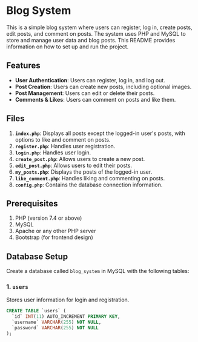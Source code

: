 # Blog System

This is a simple blog system where users can register, log in, create posts, edit posts, and comment on posts. The system uses PHP and MySQL to store and manage user data and blog posts. This README provides information on how to set up and run the project.

## Features

- **User Authentication**: Users can register, log in, and log out.
- **Post Creation**: Users can create new posts, including optional images.
- **Post Management**: Users can edit or delete their posts.
- **Comments & Likes**: Users can comment on posts and like them.

## Files

1. **`index.php`**: Displays all posts except the logged-in user's posts, with options to like and comment on posts.
2. **`register.php`**: Handles user registration.
3. **`login.php`**: Handles user login.
4. **`create_post.php`**: Allows users to create a new post.
5. **`edit_post.php`**: Allows users to edit their posts.
6. **`my_posts.php`**: Displays the posts of the logged-in user.
7. **`like_comment.php`**: Handles liking and commenting on posts.
8. **`config.php`**: Contains the database connection information.

## Prerequisites

1. PHP (version 7.4 or above)
2. MySQL
3. Apache or any other PHP server
4. Bootstrap (for frontend design)

## Database Setup

Create a database called `blog_system` in MySQL with the following tables:

### 1. `users`
Stores user information for login and registration.

```sql
CREATE TABLE `users` (
  `id` INT(11) AUTO_INCREMENT PRIMARY KEY,
  `username` VARCHAR(255) NOT NULL,
  `password` VARCHAR(255) NOT NULL
);
